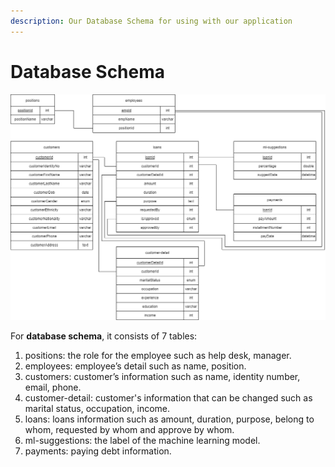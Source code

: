 ```yaml
---
description: Our Database Schema for using with our application
---
```


# Database Schema

![Database Schema](<../../../.gitbook/assets/image (1) (1).png>)

For **database schema**, it consists of 7 tables:

1. positions: the role for the employee such as help desk, manager.&#x20;
2. employees: employee’s detail such as name, position.
3. customers: customer’s information such as name, identity number, email, phone.&#x20;
4. customer-detail: customer's information that can be changed such as marital status, occupation, income.
5. loans: loans information such as amount, duration, purpose, belong to whom, requested by whom and approve by whom.
6. ml-suggestions: the label of the machine learning model.
7. payments: paying debt information.
